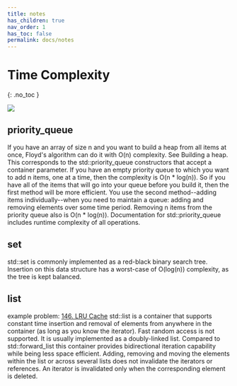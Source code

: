 ```yaml
---
title: notes
has_children: true
nav_order: 1
has_toc: false
permalink: docs/notes
---
```

#  Time Complexity
{: .no_toc }

![](../../_site/assets/images/time_complexity.png)

## priority_queue
If you have an array of size n and you want to build a heap from all items at once, Floyd's algorithm can do it with O(n) complexity. See Building a heap. This corresponds to the std::priority_queue constructors that accept a container parameter.
If you have an empty priority queue to which you want to add n items, one at a time, then the complexity is O(n * log(n)).
So if you have all of the items that will go into your queue before you build it, then the first method will be more efficient. You use the second method--adding items individually--when you need to maintain a queue: adding and removing elements over some time period.
Removing n items from the priority queue also is O(n * log(n)).
Documentation for std::priority_queue includes runtime complexity of all operations.

## set
std::set is commonly implemented as a red-black binary search tree. Insertion on this data structure has a worst-case of O(log(n)) complexity, as the tree is kept balanced.

## list
example problem: 
[146. LRU Cache](/docs/146)
std::list is a container that supports constant time insertion and removal of elements from anywhere in the container (as long as you know the iterator). Fast random access is not supported. It is usually implemented as a doubly-linked list. Compared to std::forward_list this container provides bidirectional iteration capability while being less space efficient.
Adding, removing and moving the elements within the list or across several lists does not invalidate the iterators or references. An iterator is invalidated only when the corresponding element is deleted.